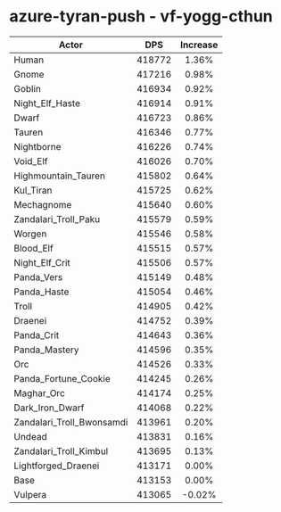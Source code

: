 # azure-tyran-push - vf-yogg-cthun
| Actor | DPS | Increase |
|---|:---:|:---:|
|Human|418772|1.36%|
|Gnome|417216|0.98%|
|Goblin|416934|0.92%|
|Night_Elf_Haste|416914|0.91%|
|Dwarf|416723|0.86%|
|Tauren|416346|0.77%|
|Nightborne|416226|0.74%|
|Void_Elf|416026|0.70%|
|Highmountain_Tauren|415802|0.64%|
|Kul_Tiran|415725|0.62%|
|Mechagnome|415640|0.60%|
|Zandalari_Troll_Paku|415579|0.59%|
|Worgen|415546|0.58%|
|Blood_Elf|415515|0.57%|
|Night_Elf_Crit|415506|0.57%|
|Panda_Vers|415149|0.48%|
|Panda_Haste|415054|0.46%|
|Troll|414905|0.42%|
|Draenei|414752|0.39%|
|Panda_Crit|414643|0.36%|
|Panda_Mastery|414596|0.35%|
|Orc|414526|0.33%|
|Panda_Fortune_Cookie|414245|0.26%|
|Maghar_Orc|414174|0.25%|
|Dark_Iron_Dwarf|414068|0.22%|
|Zandalari_Troll_Bwonsamdi|413961|0.20%|
|Undead|413831|0.16%|
|Zandalari_Troll_Kimbul|413695|0.13%|
|Lightforged_Draenei|413171|0.00%|
|Base|413153|0.00%|
|Vulpera|413065|-0.02%|
